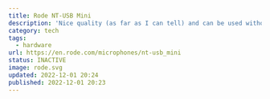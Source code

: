 ```yaml
---
title: Rode NT-USB Mini
description: 'Nice quality (as far as I can tell) and can be used without an arm.'
category: tech
tags:
  - hardware
url: https://en.rode.com/microphones/nt-usb_mini
status: INACTIVE
image: rode.svg
updated: 2022-12-01 20:24
published: 2022-12-01 20:23
---
```

